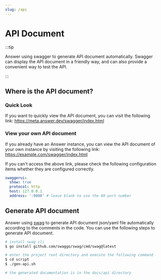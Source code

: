 ```yaml
---
slug: /api
---
```


# API Document

:::tip

Answer using swagger to generate API document automatically. Swagger can display the API document in a friendly way, and can also provide a convenient way to test the API.

:::

## Where is the API document?

### Quick Look
If you want to quickly view the API document, you can visit the following link:
https://meta.answer.dev/swagger/index.html

### View your own API document
If you already have an Answer instance, you can view the API document of your own instance by visiting the following link:
https://example.com/swagger/index.html

If you can't access the above link, please check the following configuration items whether they are configured correctly.

```yaml title="/data/conf/config.yaml"
swaggerui:
  show: true
  protocol: http
  host: 127.0.0.1
  address: ':9080' # leave blank to use the 80 port number
```

## Generate API document

Answer using [swag](https://github.com/swaggo/swag) to generate API document json/yaml file automatically according to the comments in the code. You can use the following steps to generate API document.

```bash
# install swag cli
$ go install github.com/swaggo/swag/cmd/swag@latest

# enter the project root directory and execute the following command
$ cd script
$ ./gen-api.sh

# the generated documentation is in the docs/api directory
```